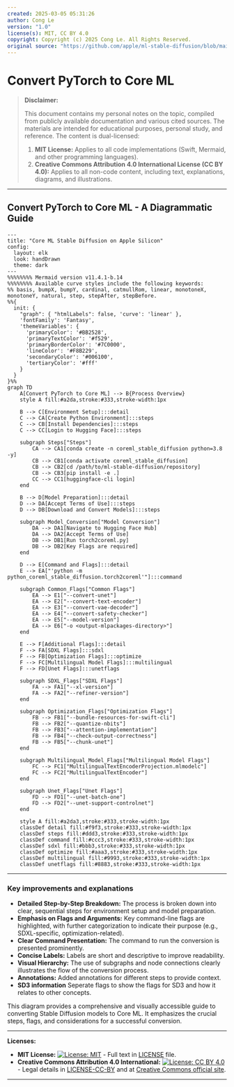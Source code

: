 ```yaml
---
created: 2025-03-05 05:31:26
author: Cong Le
version: "1.0"
license(s): MIT, CC BY 4.0
copyright: Copyright (c) 2025 Cong Le. All Rights Reserved.
original source: "https://github.com/apple/ml-stable-diffusion/blob/main/README.md"
---
```




# Convert PyTorch to Core ML
> **Disclaimer:**
>
> This document contains my personal notes on the topic,
> compiled from publicly available documentation and various cited sources.
> The materials are intended for educational purposes, personal study, and reference.
> The content is dual-licensed:
> 1. **MIT License:** Applies to all code implementations (Swift, Mermaid, and other programming languages).
> 2. **Creative Commons Attribution 4.0 International License (CC BY 4.0):** Applies to all non-code content, including text, explanations, diagrams, and illustrations.
---


## Convert PyTorch to Core ML - A Diagrammatic Guide 




```mermaid
---
title: "Core ML Stable Diffusion on Apple Silicon"
config:
  layout: elk
  look: handDrawn
  theme: dark
---
%%%%%%%% Mermaid version v11.4.1-b.14
%%%%%%%% Available curve styles include the following keywords:
%% basis, bumpX, bumpY, cardinal, catmullRom, linear, monotoneX, monotoneY, natural, step, stepAfter, stepBefore.
%%{
  init: {
    "graph": { "htmlLabels": false, 'curve': 'linear' },
    'fontFamily': 'Fantasy',
    'themeVariables': {
      'primaryColor': '#BB2528',
      'primaryTextColor': '#f529',
      'primaryBorderColor': '#7C0000',
      'lineColor': '#F8B229',
      'secondaryColor': '#006100',
      'tertiaryColor': '#fff'
    }
  }
}%%
graph TD
    A[Convert PyTorch to Core ML] --> B{Process Overview}
    style A fill:#a2da,stroke:#333,stroke-width:1px

    B --> C[Environment Setup]:::detail
    C --> CA[Create Python Environment]:::steps
    C --> CB[Install Dependencies]:::steps
    C --> CC[Login to Hugging Face]:::steps

    subgraph Steps["Steps"]
        CA --> CA1[conda create -n coreml_stable_diffusion python=3.8 -y]
        CB --> CB1[conda activate coreml_stable_diffusion]
        CB --> CB2[cd /path/to/ml-stable-diffusion/repository]
        CB --> CB3[pip install -e .]
        CC --> CC1[huggingface-cli login]
    end

    B --> D[Model Preparation]:::detail
    D --> DA[Accept Terms of Use]:::steps
    D --> DB[Download and Convert Models]:::steps

    subgraph Model_Conversion["Model Conversion"]
        DA --> DA1[Navigate to Hugging Face Hub]
        DA --> DA2[Accept Terms of Use]
        DB --> DB1[Run torch2coreml.py]
        DB --> DB2[Key Flags are required]
    end

    D --> E[Command and Flags]:::detail
    E --> EA["'python -m python_coreml_stable_diffusion.torch2coreml'"]:::command

    subgraph Common_Flags["Common Flags"]
        EA --> E1["--convert-unet"]
        EA --> E2["--convert-text-encoder"]
        EA --> E3["--convert-vae-decoder"]
        EA --> E4["--convert-safety-checker"]
        EA --> E5["--model-version"]
        EA --> E6["-o <output-mlpackages-directory>"]
    end

    E --> F[Additional Flags]:::detail
    F --> FA[SDXL Flags]:::sdxl
    F --> FB[Optimization Flags]:::optimize
    F --> FC[Multilingual Model Flags]:::multilingual
    F --> FD[Unet Flags]:::unetflags

    subgraph SDXL_Flags["SDXL Flags"]
        FA --> FA1["--xl-version"]
        FA --> FA2["--refiner-version"]
    end

    subgraph Optimization_Flags["Optimization Flags"]
        FB --> FB1["--bundle-resources-for-swift-cli"]
        FB --> FB2["--quantize-nbits"]
        FB --> FB3["--attention-implementation"]
        FB --> FB4["--check-output-correctness"]
        FB --> FB5["--chunk-unet"]
    end

    subgraph Multilingual_Model_Flags["Multilingual Model Flags"]
        FC --> FC1["MultilingualTextEncoderProjection.mlmodelc"]
        FC --> FC2["MultilingualTextEncoder"]
    end
    
    subgraph Unet_Flags["Unet Flags"]
        FD --> FD1["--unet-batch-one"]
        FD --> FD2["--unet-support-controlnet"]
    end

    style A fill:#a2da3,stroke:#333,stroke-width:1px
    classDef detail fill:#f9f3,stroke:#333,stroke-width:1px
    classDef steps fill:#ddd3,stroke:#333,stroke-width:1px
    classDef command fill:#ccc3,stroke:#333,stroke-width:1px
    classDef sdxl fill:#bbb3,stroke:#333,stroke-width:1px
    classDef optimize fill:#aaa3,stroke:#333,stroke-width:1px
    classDef multilingual fill:#9993,stroke:#333,stroke-width:1px
    classDef unetflags fill:#8883,stroke:#333,stroke-width:1px
```

----


### Key improvements and explanations

*   **Detailed Step-by-Step Breakdown:** The process is broken down into clear, sequential steps for environment setup and model preparation.
*   **Emphasis on Flags and Arguments:** Key command-line flags are highlighted, with further categorization to indicate their purpose (e.g., SDXL-specific, optimization-related).
*   **Clear Command Presentation:** The command to run the conversion is presented prominently.
*   **Concise Labels:** Labels are short and descriptive to improve readability.
*   **Visual Hierarchy:** The use of subgraphs and node connections clearly illustrates the flow of the conversion process.
*   **Annotations:** Added annotations for different steps to provide context.
*   **SD3 information** Seperate flags to show the flags for SD3 and how it relates to other concepts.

This diagram provides a comprehensive and visually accessible guide to converting Stable Diffusion models to Core ML. It emphasizes the crucial steps, flags, and considerations for a successful conversion.



---
**Licenses:**

- **MIT License:**  [![License: MIT](https://img.shields.io/badge/License-MIT-yellow.svg)](LICENSE) - Full text in [LICENSE](LICENSE) file.
- **Creative Commons Attribution 4.0 International:** [![License: CC BY 4.0](https://licensebuttons.net/l/by/4.0/88x31.png)](LICENSE-CC-BY) - Legal details in [LICENSE-CC-BY](LICENSE-CC-BY) and at [Creative Commons official site](http://creativecommons.org/licenses/by/4.0/).

---